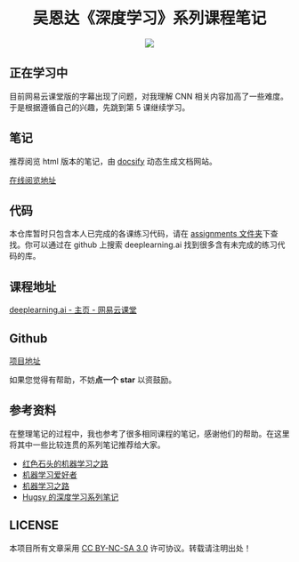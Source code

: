 <h1 align="center">吴恩达《深度学习》系列课程笔记</h1>

<p align="center"><a href="http://kyonhuang.top"><img src="https://img.shields.io/badge/%E4%BD%9C%E8%80%85-KyonHuang-7AD6FD.svg"></a></p>

## 正在学习中

目前网易云课堂版的字幕出现了问题，对我理解 CNN 相关内容加高了一些难度。于是根据遵循自己的兴趣，先跳到第 5 课继续学习。

## 笔记

推荐阅览 html 版本的笔记，由 [docsify](https://docsify.js.org/#/zh-cn/) 动态生成文档网站。

[在线阅览地址](http://kyonhuang.top/Andrew-Ng-Deep-Learning-notes/)

## 代码

本仓库暂时只包含本人已完成的各课练习代码，请在 [assignments 文件夹](https://github.com/bighuang624/Andrew-Ng-Deep-Learning-notes/tree/master/assignments)下查找。你可以通过在 github 上搜索 deeplearning.ai 找到很多含有未完成的练习代码的库。

## 课程地址

[deeplearning.ai - 主页 - 网易云课堂](https://study.163.com/provider/2001053000/index.htm)

## Github

[项目地址](https://github.com/bighuang624/Andrew-Ng-Deep-Learning-notes)

如果您觉得有帮助，不妨**点一个 star** 以资鼓励。

## 参考资料

在整理笔记的过程中，我也参考了很多相同课程的笔记，感谢他们的帮助。在这里将其中一些比较连贯的系列笔记推荐给大家。

* [红色石头的机器学习之路](https://zhuanlan.zhihu.com/Redstone)
* [机器学习爱好者](http://www.ai-start.com)
* [机器学习之路](https://zhuanlan.zhihu.com/koalatree)
* [Hugsy 的深度学习系列笔记](http://binweber.top/tags/ML/)

## LICENSE

本项目所有文章采用 [CC BY-NC-SA 3.0](https://creativecommons.org/licenses/by-nc-sa/3.0/) 许可协议。转载请注明出处！ 

